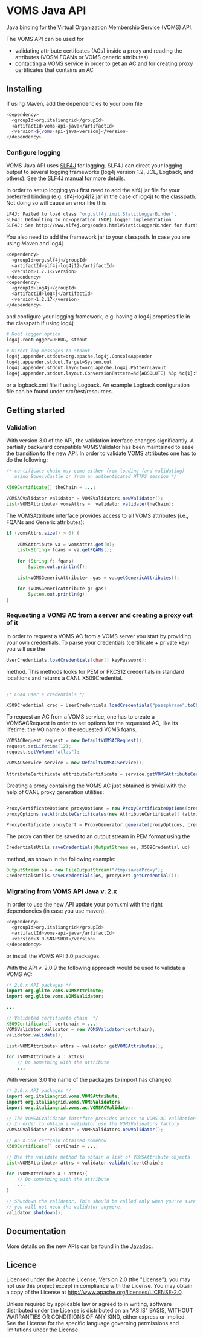 # VOMS Java API

Java binding for the Virtual Organization Membership Service (VOMS) API.

The VOMS API can be used for 
- validating attribute certifcates (ACs) inside a proxy and reading the attributes (VOSM FQANs or VOMS generic attributes)
- contacting a VOMS service in order to get an AC and for creating proxy certificates that contains an AC

## Installing

If using Maven, add the dependencies to your pom file

```bash
<dependency>
  <groupId>org.italiangrid</groupId>
  <artifactId>voms-api-java</artifactId>
  <version>${voms-api-java-version}</version>
</dependency>
```

### Configure logging

VOMS  Java API uses [SLF4J](http://www.slf4j.org/) for logging. SLF4J can direct your logging output 
to several logging frameworks (log4j version 1.2, JCL, Logback, and others). See the 
[SLF4J manual](http://www.slf4j.org/manual.html) for more details.

In order to setup logging you first need to add the slf4j jar file for your preferred binding
(e.g. slf4j-log4j12.jar in the case of log4j) to the classpath. Not doing so will cause an error like this

```bash
LF4J: Failed to load class "org.slf4j.impl.StaticLoggerBinder".
SLF4J: Defaulting to no-operation (NOP) logger implementation
SLF4J: See http://www.slf4j.org/codes.html#StaticLoggerBinder for further details.
```

You also need to add the framework jar to your classpath. In case you are using Maven and log4j

```bash
<dependency>
  <groupId>org.slf4j</groupId>
  <artifactId>slf4j-log4j12</artifactId>
  <version>1.7.1</version>
</dependency>
<dependency>
  <groupId>log4j</groupId>
  <artifactId>log4j</artifactId>
  <version>1.2.17</version>
</dependency>
```

and configure your logging framework, e.g. having a log4j.proprties file in the classpath 
if using log4j

```bash
# Root logger option
log4j.rootLogger=DEBUG, stdout
 
# Direct log messages to stdout
log4j.appender.stdout=org.apache.log4j.ConsoleAppender
log4j.appender.stdout.Target=System.out
log4j.appender.stdout.layout=org.apache.log4j.PatternLayout
log4j.appender.stdout.layout.ConversionPattern=%d{ABSOLUTE} %5p %c{1}:%L - %m%n
```

or a logback.xml file if using Logback. An example Logback configuration file can be 
found under src/test/resources. 

## Getting started

### Validation 

With version 3.0 of the API, the validation interface changes significantly.
A partially backward compatible VOMSValidator has been maintained to ease the transition
to the new API.
In order to validate VOMS attributes one has to do the following:



```java
/* certificate chain may come either from loading (and validating)
   using BouncyCastle or from an authenticated HTTPS session */

X509Certificate[] theChain = ...;

VOMSACValidator validator = VOMSValidators.newValidator();
List<VOMSAttribute> vomsAttrs =  validator.validate(theChain);
```

The VOMSAttribute interface provides access to all VOMS
attributes (i.e., FQANs and Generic attributes):

```java
if (vomsAttrs.size() > 0) {
	
	VOMSAttribute va = vomsAttrs.get(0);
	List<String> fqans = va.getFQANs();
	
	for (String f: fqans)
		System.out.println(f);

	List<VOMSGenericAttribute>	gas = va.getGenericAttributes();

	for (VOMSGenericAttribute g: gas)
		System.out.println(g);
}
```


### Requesting a VOMS AC from a server and creating a proxy out of it

In order to request a VOMS AC from a VOMS server you start by providing your
own credentials. To parse your credentials (certificate + private key) you will use
the 

```java
UserCredentials.loadCredentials(char[] keyPassword);
```
method. This methods looks for PEM or PKCS12 credentials in standard localtions 
and returns a CANL X509Credential.

```java

/* Load user's credentials */

X509Credential cred = UserCredentials.loadCredentials("passphrase".toCharArray());
```

To request an AC from a VOMS service, one has to create a VOMSACRequest in order to set
options for the requested AC, like its lifetime, the VO name or the requested VOMS fqans.

```java
VOMSACRequest request = new DefaultVOMSACRequest();
request.setLifetime(12);
request.setVoName("atlas");

VOMSACService service = new DefaultVOMSACService();
    
AttributeCertificate attributeCertificate = service.getVOMSAttributeCertificate(cred, request);
```

Creating a proxy containing the VOMS AC just obtained is trivial with the help of CANL
proxy generation utilities:

```java

ProxyCertificateOptions proxyOptions = new ProxyCertificateOptions(cred.getCertificateChain());
proxyOptions.setAttributeCertificates(new AttributeCertificate[] {attributeCertificate});

ProxyCertificate proxyCert = ProxyGenerator.generate(proxyOptions, cred.getKey());    
```
The proxy can then be saved to an output stream in PEM format using the 
```java
CredentialsUtils.saveCredentials(OutputStream os, X509Credential uc)
```
method, as shown in the following example:

```java
OutputStream os = new FileOutputStream("/tmp/savedProxy");
CredentialsUtils.saveCredentials(os, procyCert.getCredential());
```


### Migrating from VOMS API Java v. 2.x

In order to use the new API update your pom.xml with the right dependencies (in case
you use maven).


```bash
<dependency>
  <groupId>org.italiangrid</groupId>
  <artifactId>voms-api-java</artifactId>
  <version>3.0-SNAPSHOT</version>
</dependency>
```

or install the VOMS API 3.0 packages.

With the API v. 2.0.9 the following approach would be used to validate a VOMS AC:

```java
/* 2.0.x API packages */
import org.glite.voms.VOMSAttribute;
import org.glite.voms.VOMSValidator;

...

// Validated certificate chain  */
X509Certificate[] certchain = ...;
VOMSValidator validator = new VOMSValidator(certchain);
validator.validate();

List<VOMSAttribute> attrs = validator.getVOMSAttributes();

for (VOMSAttribute a : attrs)
	// Do something with the attribute
    ...
```

With version 3.0 the name of the packages to import has changed:

```java
/* 3.0.x API packages */
import org.italiangrid.voms.VOMSAttribute;
import org.italiangrid.voms.VOMSValidators;
import org.italiangrid.voms.ac.VOMSACValidator;

// The VOMSACValidator interface provides access to VOMS AC validation logic.
// In order to obtain a validator use the VOMSValidators factory
VOMSACValidator validator = VOMSValidators.newValidator();

// An X.509 certcain obtained somehow
X509Certificate[] certChain = ...;

// Use the validate method to obtain a list of VOMSAttribute objects
List<VOMSAttribute> attrs = validator.validate(certChain);

for (VOMSAttribute a : attrs){
	// Do something with the attribute
	...
}

// Shutdown the validator. This should be called only when you're sure that
// you will not need the validator anymore. 
validator.shutdown();
```

## Documentation

More details on the new APIs can be found in the [Javadoc](http://italiangrid.github.com/voms-api-java/javadocs/3.x/index.html).

## Licence

Licensed under the Apache License, Version 2.0 (the "License"); you may not use this project except in compliance with the License. You may obtain a copy of the License at http://www.apache.org/licenses/LICENSE-2.0.

Unless required by applicable law or agreed to in writing, software distributed under the License is distributed on an "AS IS" BASIS, WITHOUT WARRANTIES OR CONDITIONS OF ANY KIND, either express or implied. See the License for the specific language governing permissions and limitations under the License.

